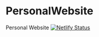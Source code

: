 # PersonalWebsite
Personal Website
[![Netlify Status](https://api.netlify.com/api/v1/badges/8e0c6f99-8b4a-4cd5-bd5b-89118ee4505d/deploy-status)](https://app.netlify.com/sites/barbaramasinde/deploys)


